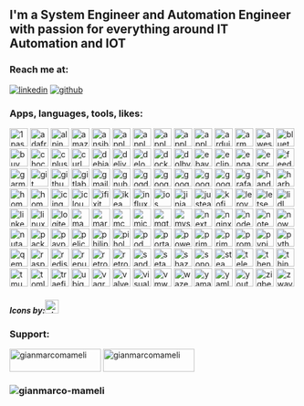 ## I'm a System Engineer and Automation Engineer with passion for everything around IT Automation and IOT ##

### Reach me at: ###

[![linkedin](https://img.shields.io/badge/LinkedIn-0077B5?style=for-the-badge&logo=linkedin&logoColor=white)](https://www.linkedin.com/in/gianmarco-mameli) [![github](https://img.shields.io/badge/GitHub-100000?style=for-the-badge&logo=github&logoColor=white)](https://github.com/gianmarco-mameli)

### Apps, languages, tools, likes: ### 
<p align="left">
<img height="32" width="32" src="https://cdn.simpleicons.org/1password" title="1password"/>
<img height="32" width="32" src="https://cdn.simpleicons.org/adafruit/000/fff" title="adafruit"/>
<img height="32" width="32" src="https://cdn.simpleicons.org/alpinelinux" title="alpinelinux"/>
<img height="32" width="32" src="https://cdn.simpleicons.org/amazon" title="amazon"/>
<img height="32" width="32" src="https://cdn.simpleicons.org/ansible" title="ansible"/>
<img height="32" width="32" src="https://cdn.simpleicons.org/apple/000/fff" title="apple"/>
<img height="32" width="32" src="https://cdn.simpleicons.org/applearcade/000/fff" title="applearcade"/>
<img height="32" width="32" src="https://cdn.simpleicons.org/applemusic" title="applemusic"/>
<img height="32" width="32" src="https://cdn.simpleicons.org/applepay/000/fff" title="applepay"/>
<img height="32" width="32" src="https://cdn.simpleicons.org/appletv/000/fff" title="appletv"/>
<img height="32" width="32" src="https://cdn.simpleicons.org/arduino" title="arduino"/>
<img height="32" width="32" src="https://cdn.simpleicons.org/arm" title="arm"/>
<img height="32" width="32" src="https://cdn.simpleicons.org/awesomelists" title="awesomelists"/>
<img height="32" width="32" src="https://cdn.simpleicons.org/bluetooth" title="bluetooth"/>
<img height="32" width="32" src="https://cdn.simpleicons.org/buymeacoffee" title="buymeacoffee"/>
<img height="32" width="32" src="https://cdn.simpleicons.org/chocolatey" title="chocolatey"/>
<img height="32" width="32" src="https://cdn.simpleicons.org/cplusplus" title="cplusplus"/>
<img height="32" width="32" src="https://cdn.simpleicons.org/curl" title="curl"/>
<img height="32" width="32" src="https://cdn.simpleicons.org/debian" title="debian"/>
<img height="32" width="32" src="https://cdn.simpleicons.org/deliveroo" title="deliveroo"/>
<img height="32" width="32" src="https://cdn.simpleicons.org/delonghi" title="delonghi"/>
<img height="32" width="32" src="https://cdn.simpleicons.org/docker" title="docker"/>
<img height="32" width="32" src="https://cdn.simpleicons.org/dolby/000/fff" title="dolby"/>
<img height="32" width="32" src="https://cdn.simpleicons.org/ebay" title="ebay"/>
<img height="32" width="32" src="https://cdn.simpleicons.org/eclipsemosquitto" title="eclipsemosquitto"/>
<img height="32" width="32" src="https://cdn.simpleicons.org/engadget/000/fff" title="engadget"/>
<img height="32" width="32" src="https://cdn.simpleicons.org/espressif" title="espressif"/>
<img height="32" width="32" src="https://cdn.simpleicons.org/feedly" title="feedly"/>
<img height="32" width="32" src="https://cdn.simpleicons.org/garmin/000/fff" title="garmin"/>
<img height="32" width="32" src="https://cdn.simpleicons.org/git" title="git"/>
<img height="32" width="32" src="https://cdn.simpleicons.org/github/000/fff" title="github"/>
<img height="32" width="32" src="https://cdn.simpleicons.org/gitlab" title="gitlab"/>
<img height="32" width="32" src="https://cdn.simpleicons.org/gmail" title="gmail"/>
<img height="32" width="32" src="https://cdn.simpleicons.org/gnubash" title="gnubash"/>
<img height="32" width="32" src="https://cdn.simpleicons.org/gogdotcom" title="gogdotcom"/>
<img height="32" width="32" src="https://cdn.simpleicons.org/google" title="google"/>
<img height="32" width="32" src="https://cdn.simpleicons.org/googlechrome" title="googlechrome"/>
<img height="32" width="32" src="https://cdn.simpleicons.org/googleearth" title="googleearth"/>
<img height="32" width="32" src="https://cdn.simpleicons.org/googlemaps" title="googlemaps"/>
<img height="32" width="32" src="https://cdn.simpleicons.org/grafana" title="grafana"/>
<img height="32" width="32" src="https://cdn.simpleicons.org/handm" title="handm"/>
<img height="32" width="32" src="https://cdn.simpleicons.org/harbor" title="harbor"/>
<img height="32" width="32" src="https://cdn.simpleicons.org/homeassistant" title="homeassistant"/>
<img height="32" width="32" src="https://cdn.simpleicons.org/homebridge" title="homebridge"/>
<img height="32" width="32" src="https://cdn.simpleicons.org/icinga/000/fff" title="icinga"/>
<img height="32" width="32" src="https://cdn.simpleicons.org/icloud" title="icloud"/>
<img height="32" width="32" src="https://cdn.simpleicons.org/ifixit" title="ifixit"/>
<img height="32" width="32" src="https://cdn.simpleicons.org/ikea" title="ikea"/>
<img height="32" width="32" src="https://cdn.simpleicons.org/influxdb" title="influxdb"/>
<img height="32" width="32" src="https://cdn.simpleicons.org/ios/000/fff" title="ios"/>
<img height="32" width="32" src="https://cdn.simpleicons.org/jinja" title="jinja"/>
<img height="32" width="32" src="https://cdn.simpleicons.org/justeat" title="justeat"/>
<img height="32" width="32" src="https://cdn.simpleicons.org/kofi" title="kofi"/>
<img height="32" width="32" src="https://cdn.simpleicons.org/leroymerlin" title="leroymerlin"/>
<img height="32" width="32" src="https://cdn.simpleicons.org/letsencrypt" title="letsencrypt"/>
<img height="32" width="32" src="https://cdn.simpleicons.org/lidl" title="lidl"/>
<img height="32" width="32" src="https://cdn.simpleicons.org/linkedin" title="linkedin"/>
<img height="32" width="32" src="https://cdn.simpleicons.org/linux" title="linux"/>
<img height="32" width="32" src="https://cdn.simpleicons.org/logitech" title="logitech"/>
<img height="32" width="32" src="https://cdn.simpleicons.org/macos/000/fff" title="macos"/>
<img height="32" width="32" src="https://cdn.simpleicons.org/mariadb" title="mariadb"/>
<img height="32" width="32" src="https://cdn.simpleicons.org/mcdonalds" title="mcdonalds"/>
<img height="32" width="32" src="https://cdn.simpleicons.org/microbit" title="microbit"/>
<img height="32" width="32" src="https://cdn.simpleicons.org/mqtt" title="mqtt"/>
<img height="32" width="32" src="https://cdn.simpleicons.org/mysql" title="mysql"/>
<img height="32" width="32" src="https://cdn.simpleicons.org/nextdoor" title="nextdoor"/>
<img height="32" width="32" src="https://cdn.simpleicons.org/nginx" title="nginx"/>
<img height="32" width="32" src="https://cdn.simpleicons.org/nodered" title="nodered"/>
<img height="32" width="32" src="https://cdn.simpleicons.org/notepadplusplus" title="notepadplusplus"/>
<img height="32" width="32" src="https://cdn.simpleicons.org/now/000/fff" title="now"/>
<img height="32" width="32" src="https://cdn.simpleicons.org/nutanix" title="nutanix"/>
<img height="32" width="32" src="https://cdn.simpleicons.org/packer" title="packer"/>
<img height="32" width="32" src="https://cdn.simpleicons.org/paypal" title="paypal"/>
<img height="32" width="32" src="https://cdn.simpleicons.org/pelican" title="pelican"/>
<img height="32" width="32" src="https://cdn.simpleicons.org/philipshue" title="philipshue"/>
<img height="32" width="32" src="https://cdn.simpleicons.org/pihole" title="pihole"/>
<img height="32" width="32" src="https://cdn.simpleicons.org/podman" title="podman"/>
<img height="32" width="32" src="https://cdn.simpleicons.org/portainer" title="portainer"/>
<img height="32" width="32" src="https://cdn.simpleicons.org/powershell" title="powershell"/>
<img height="32" width="32" src="https://cdn.simpleicons.org/prime" title="prime"/>
<img height="32" width="32" src="https://cdn.simpleicons.org/primevideo" title="primevideo"/>
<img height="32" width="32" src="https://cdn.simpleicons.org/prometheus" title="prometheus"/>
<img height="32" width="32" src="https://cdn.simpleicons.org/pypi" title="pypi"/>
<img height="32" width="32" src="https://cdn.simpleicons.org/python" title="python"/>
<img height="32" width="32" src="https://cdn.simpleicons.org/qemu" title="qemu"/>
<img height="32" width="32" src="https://cdn.simpleicons.org/raspberrypi" title="raspberrypi"/>
<img height="32" width="32" src="https://cdn.simpleicons.org/redis" title="redis"/>
<img height="32" width="32" src="https://cdn.simpleicons.org/republicofgamers" title="republicofgamers"/>
<img height="32" width="32" src="https://cdn.simpleicons.org/retroarch/000/fff" title="retroarch"/>
<img height="32" width="32" src="https://cdn.simpleicons.org/retropie" title="retropie"/>
<img height="32" width="32" src="https://cdn.simpleicons.org/sandisk" title="sandisk"/>
<img height="32" width="32" src="https://cdn.simpleicons.org/setapp" title="setapp"/>
<img height="32" width="32" src="https://cdn.simpleicons.org/shazam" title="shazam"/>
<img height="32" width="32" src="https://cdn.simpleicons.org/sonos/000/fff" title="sonos"/>
<img height="32" width="32" src="https://cdn.simpleicons.org/steam/000/fff" title="steam"/>
<img height="32" width="32" src="https://cdn.simpleicons.org/telegram" title="telegram"/>
<img height="32" width="32" src="https://cdn.simpleicons.org/thenorthface/000/fff" title="thenorthface"/>
<img height="32" width="32" src="https://cdn.simpleicons.org/thingiverse" title="thingiverse"/>
<img height="32" width="32" src="https://cdn.simpleicons.org/tmux" title="tmux"/>
<img height="32" width="32" src="https://cdn.simpleicons.org/toml" title="toml"/>
<img height="32" width="32" src="https://cdn.simpleicons.org/traefikproxy" title="traefikproxy"/>
<img height="32" width="32" src="https://cdn.simpleicons.org/ubiquiti" title="ubiquiti"/>
<img height="32" width="32" src="https://cdn.simpleicons.org/vagrant" title="vagrant"/>
<img height="32" width="32" src="https://cdn.simpleicons.org/valve" title="valve"/>
<img height="32" width="32" src="https://cdn.simpleicons.org/visualstudiocode" title="visualstudiocode"/>
<img height="32" width="32" src="https://cdn.simpleicons.org/vmware" title="vmware"/>
<img height="32" width="32" src="https://cdn.simpleicons.org/waze" title="waze"/>
<img height="32" width="32" src="https://cdn.simpleicons.org/yamahacorporation" title="yamahacorporation"/>
<img height="32" width="32" src="https://cdn.simpleicons.org/yaml" title="yaml"/>
<img height="32" width="32" src="https://cdn.simpleicons.org/youtube" title="youtube"/>
<img height="32" width="32" src="https://cdn.simpleicons.org/zigbee" title="zigbee"/>
<img height="32" width="32" src="https://cdn.simpleicons.org/zwave" title="zwave"/>

<h5 align="left">Icons by:<a href="https://simpleicons.org/"><img height="24" width="24" src="https://cdn.simpleicons.org/simpleicons/000/fff" title="simpleicons"/></h5></a>

### Support: ###
<p align="left"><a href="https://www.buymeacoffee.com/gianmarcomameli"><img align="center" src="https://cdn.buymeacoffee.com/buttons/v2/default-yellow.png" height="40" width="160" alt="gianmarcomameli" /></a>
<a href="https://ko-fi.com/gianmarcomameli"> <img align="center" src="https://cdn.ko-fi.com/cdn/kofi3.png?v=3" height="40" width="160" alt="gianmarcomameli" /></a></p>
<h3 align="left"> <img src="https://komarev.com/ghpvc/?username=gianmarco-mameli&label=Profile%20views&color=0e75b6&style=flat" alt="gianmarco-mameli" /> </h3>
